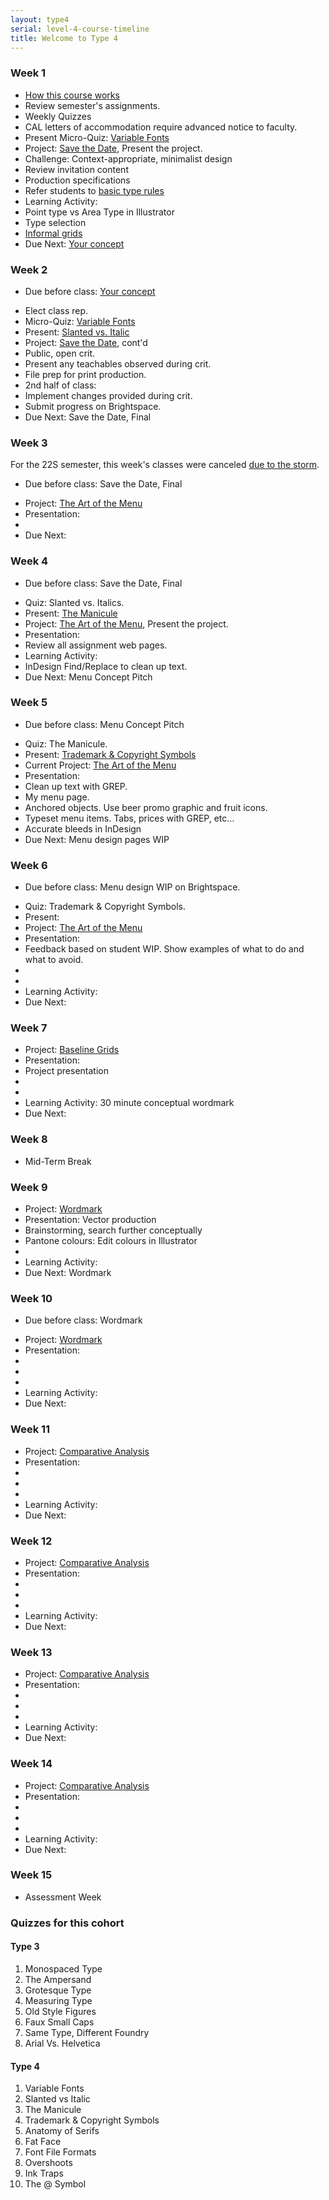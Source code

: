 ```yaml
---
layout: type4
serial: level-4-course-timeline
title: Welcome to Type 4
---
```

### Week 1

<ul class="hasBullets">
	<li><a href="index.html" title="Type 4">How this course works</a></li>
	<li>Review semester's assignments.</li>
	<li class="second">Weekly Quizzes</li>
	<li>CAL letters of accommodation require advanced notice to faculty.</li>
	<li>Present Micro-Quiz: <a href="{{ site.url }}/kb/variable-fonts.html" title="Type Knowledge: Variable Fonts">Variable Fonts</a></li>
	<li>Project: <a href="/type-4/save-the-date/index.html" title="Save the Date">Save the Date</a>, Present the project.</li>
	<li class="second">Challenge: Context-appropriate, minimalist design</li>
	<li class="second">Review invitation content</li>
	<li class="second">Production specifications</li>
	<li class="second">Refer students to <a href="https://practicaltypography.com/" title="Type rules" class="external">basic type rules</a></li>	
	<li>Learning Activity:</li>
	<li class="second">Point type vs Area Type in Illustrator</li>
	<li class="second">Type selection</li>
	<li class="second"><a href="/type-4/save-the-date/informal-grids.html" title="Practice creating informal grids.">Informal grids</a></li>	
	<li>Due Next: <a href="/type-4/save-the-date/your-concept.html" title="Submit a mood board">Your concept</a></li>
</ul>

### Week 2

<ul class="hasBullets">
	<li>Due before class: <a href="/type-4/save-the-date/your-concept.html" title="Submit a mood board">Your concept</a></li>
</ul>

<ul class="hasBullets">
	<li>Elect class rep.</li>
	<li>Micro-Quiz: <a href="{{ site.url }}/kb/variable-fonts.html" title="Type Knowledge:
	 Variable Fonts">Variable Fonts</a></li>
	 <li>Present: <a href="https://type.algonquindesign.ca/kb/slanted-vs-italic.html" title="Slanted Vs. Italics">Slanted vs. Italic</a></li>
	<li>Project: <a href="/type-4/save-the-date/index.html" title="Save the Date">Save the Date</a>, cont'd</li>
	<li class="second">Public, open crit.</li>
	<li class="second">Present any teachables observed during crit.</li>
	<li class="second">File prep for print production.</li>
	<li>2nd half of class:</li>
	<li class="second">Implement changes provided during crit.</li>
	<li class="second">Submit progress on Brightspace.</li>
	<li>Due Next: Save the Date, Final</li>
</ul>

### Week 3

For the 22S semester, this week's classes were canceled [due to the storm](https://www.cbc.ca/news/canada/ottawa/emergency-centres-help-ottawa-gatineau-storm-power-1.6462768).

<ul class="hasBullets">
	<li>Due before class: Save the Date, Final</li>
</ul>

<ul class="hasBullets">
	<li>Project: <a href="/type-4/menu/index.html" title="The Art of the Menu">The Art of the Menu</a></li>
	<li>Presentation:</li>
	<li class="second"></li>
	<li>Due Next: </li>
</ul>

### Week 4

<ul class="hasBullets">
	<li>Due before class: Save the Date, Final</li>
</ul>

<ul class="hasBullets">
	<li>Quiz: Slanted vs. Italics.</li>
	<li>Present: <a href="https://type.algonquindesign.ca/kb/manicule.html" title="The Manicule">The Manicule</a></li>
	<li>Project: <a href="/type-4/menu/index.html" title="The Art of the Menu">The Art of the Menu</a>, Present the project.</li>
	<li>Presentation:</li>
	<li class="second">Review all assignment web pages.</li>
	<li>Learning Activity: </li>
	<li class="second">InDesign Find/Replace to clean up text.</li>
	<li>Due Next: Menu Concept Pitch</li>
</ul>

### Week 5

<ul class="hasBullets">
	<li>Due before class: Menu Concept Pitch</li>
</ul>

<ul class="hasBullets">
	<li>Quiz: The Manicule.</li>
	<li>Present: <a href="https://practicaltypography.com/trademark-and-copyright-symbols.html" title="">Trademark & Copyright Symbols</a></li>
	<li>Current Project: <a href="/type-4/menu/index.html" title="The Art of the Menu">The Art of the Menu</a></li>
	<li>Presentation:</li>
	<li class="second">Clean up text with GREP.</li>
	<li class="second">My menu page.</li>
	<li class="third">Anchored objects. Use beer promo graphic and fruit icons.</li>
	<li class="third">Typeset menu items. Tabs, prices with GREP, etc…</li>
	<li class="third">Accurate bleeds in InDesign</li>
	<li>Due Next: Menu design pages WIP</li>
</ul>

### Week 6

<ul class="hasBullets">
	<li>Due before class: Menu design WIP on Brightspace.</li>
</ul>

<ul class="hasBullets">
	<li>Quiz: Trademark & Copyright Symbols.</li>
	<li>Present: </li>
	<li>Project: <a href="/type-4/menu/index.html" title="The Art of the Menu">The Art of the Menu</a></li>
	<li>Presentation:</li>
	<li class="second">Feedback based on student WIP. Show examples of what to do and what to avoid.</li>
	<li class="second"></li>
	<li class="second"></li>
	<li>Learning Activity: </li>
	<li>Due Next: </li>
</ul>

### Week 7

<ul class="hasBullets">
	<li>Project: <a href="/type-4/baseline-grids/index.html" title="Baseline Grids">Baseline Grids</a></li>
	<li>Presentation:</li>
	<li class="second">Project presentation</li>
	<li class="second"></li>
	<li class="second"></li>
	<li>Learning Activity: <a name="/type-4/wordmark/about-wordmarks.html" title="30 minute conceptual wordmark">30 minute conceptual wordmark</a></li>
	<li>Due Next: </li>
</ul>

### Week 8

- Mid-Term Break

### Week 9

<ul class="hasBullets">
	<li>Project: <a href="/type-4/wordmark/index.html" title="Wordmark">Wordmark</a></li>
	<li>Presentation: Vector production</li>
	<li class="second">Brainstorming, search further conceptually</li>
	<li class="second">Pantone colours: Edit colours in Illustrator</li>
	<li class="second"></li>
	<li>Learning Activity: </li>
	<li>Due Next: Wordmark</li>
</ul>

### Week 10

<ul class="hasBullets">
	<li>Due before class: Wordmark</li>
</ul>

<ul class="hasBullets">
	<li>Project: <a href="/type-4/wordmark/index.html" title="Wordmark">Wordmark</a></li>
	<li>Presentation:</li>
	<li class="second"></li>
	<li class="second"></li>
	<li class="second"></li>
	<li>Learning Activity: </li>
	<li>Due Next: </li>
</ul>

### Week 11

<ul class="hasBullets">
	<li>Project: <a href="/type-4/comparative-analysis/index.html" title="Comparative Analysis">Comparative Analysis</a></li>
	<li>Presentation:</li>
	<li class="second"></li>
	<li class="second"></li>
	<li class="second"></li>
	<li>Learning Activity: </li>
	<li>Due Next: </li>
</ul>

### Week 12

<ul class="hasBullets">
	<li>Project: <a href="/type-4/comparative-analysis/index.html" title="Comparative Analysis">Comparative Analysis</a></li>
	<li>Presentation:</li>
	<li class="second"></li>
	<li class="second"></li>
	<li class="second"></li>
	<li>Learning Activity: </li>
	<li>Due Next: </li>
</ul>


### Week 13

<ul class="hasBullets">
	<li>Project: <a href="/type-4/comparative-analysis/index.html" title="Comparative Analysis">Comparative Analysis</a></li>
	<li>Presentation:</li>
	<li class="second"></li>
	<li class="second"></li>
	<li class="second"></li>
	<li>Learning Activity: </li>
	<li>Due Next: </li>
</ul>

### Week 14

<ul class="hasBullets">
	<li>Project: <a href="/type-4/comparative-analysis/index.html" title="Comparative Analysis">Comparative Analysis</a></li>
	<li>Presentation:</li>
	<li class="second"></li>
	<li class="second"></li>
	<li class="second"></li>
	<li>Learning Activity: </li>
	<li>Due Next: </li>
</ul>

### Week 15

- Assessment Week

### Quizzes for this cohort

#### Type 3

<ol>
	<li>Monospaced Type</li>
	<li>The Ampersand</li>
	<li>Grotesque Type</li>
	<li>Measuring Type</li>
	<li>Old Style Figures</li>
	<li>Faux Small Caps</li>
	<li>Same Type, Different Foundry</li>
	<li>Arial Vs. Helvetica</li>
</ol>

#### Type 4

<ol>
	<li>Variable Fonts</li>
	<li>Slanted vs Italic</li>
	<li>The Manicule</li>
	<li>Trademark & Copyright Symbols</li>
	<li>Anatomy of Serifs</li>
	<li>Fat Face</li>
	<li>Font File Formats</li>
	<li>Overshoots</li>
	<li>Ink Traps</li>
	<li>The @ Symbol</li>
	
</ol>

